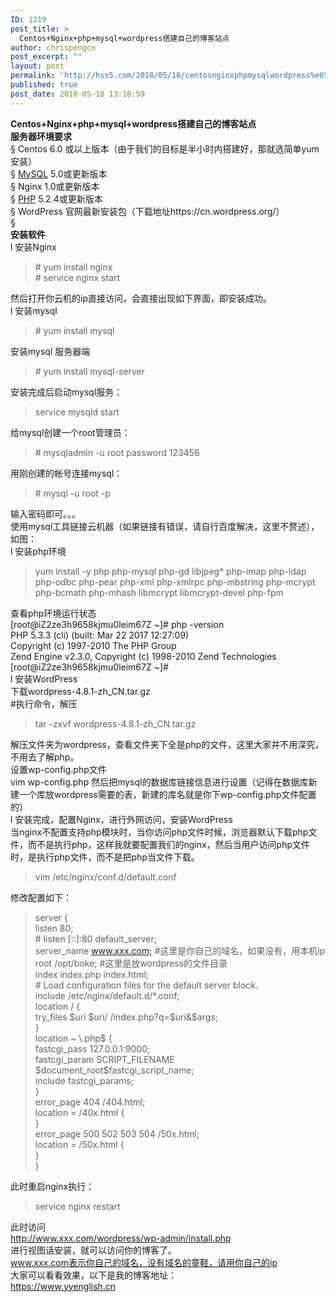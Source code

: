 ```yaml
---
ID: 1219
post_title: >
  Centos+Nginx+php+mysql+wordpress搭建自己的博客站点
author: chrispengcn
post_excerpt: ""
layout: post
permalink: 'http://hss5.com/2018/05/18/centosnginxphpmysqlwordpress%e6%90%ad%e5%bb%ba%e8%87%aa%e5%b7%b1%e7%9a%84%e5%8d%9a%e5%ae%a2%e7%ab%99%e7%82%b9/'
published: true
post_date: 2018-05-18 13:18:59
---
```

<div><strong>Centos+Nginx+php+mysql+wordpress</strong><strong>搭建自己的博客站点</strong></div>
<div></div>
<div><strong>服务器环境要求</strong></div>
<div>§ Centos 6.0 或以上版本（由于我们的目标是半小时内搭建好，那就选简单yum安装）</div>
<div>§ <a href="http://note.youdao.com/share/iframe.html#MySQL" target="_blank" rel="noopener noreferrer">MySQL</a> 5.0或更新版本</div>
<div>§ Nginx 1.0或更新版本</div>
<div>§ <a href="http://note.youdao.com/share/iframe.html#PHP" target="_blank" rel="noopener noreferrer">PHP</a> 5.2.4或更新版本</div>
<div>§ WordPress 官网最新安装包（下载地址https://cn.wordpress.org/）</div>
<div>§</div>
<div><strong>安装软件</strong></div>
<div>l 安装Nginx</div>
<blockquote>
<div># yum install nginx</div>
<div># service nginx start</div></blockquote>
<div>然后打开你云机的ip直接访问，会直接出现如下界面，即安装成功。</div>
<div><img src="http://image.nuanchou.com/content/news/-465751370" alt="" /></div>
<div></div>
<div></div>
<div></div>
<div>l 安装mysql</div>
<blockquote>
<div># yum install mysql</div></blockquote>
<div>安装mysql 服务器端</div>
<div></div>
<blockquote>
<div># yum install mysql-server</div></blockquote>
<div>安装完成后启动mysql服务：</div>
<div></div>
<blockquote>
<div>service mysqld start</div></blockquote>
<div>给mysql创建一个root管理员：</div>
<div></div>
<blockquote>
<div># mysqladmin -u root password 123456</div></blockquote>
<div>用刚创建的帐号连接mysql：</div>
<div></div>
<blockquote>
<div># mysql -u root -p</div></blockquote>
<div>输入密码即可。。。</div>
<div></div>
<div>使用mysql工具链接云机器（如果链接有错误，请自行百度解决，这里不赘述），如图：</div>
<div><img src="http://image.nuanchou.com/content/news/-526970646" alt="" /></div>
<div></div>
<div></div>
<div>l 安装php环境</div>
<blockquote>
<div>yum install -y php php-mysql php-gd libjpeg* php-imap php-ldap php-odbc php-pear php-xml php-xmlrpc php-mbstring php-mcrypt php-bcmath php-mhash libmcrypt libmcrypt-devel php-fpm</div></blockquote>
<div></div>
<div>查看php环境运行状态</div>
<div>[root@iZ2ze3h9658kjmu0leim67Z ~]# php -version</div>
<div>PHP 5.3.3 (cli) (built: Mar 22 2017 12:27:09)</div>
<div>Copyright (c) 1997-2010 The PHP Group</div>
<div>Zend Engine v2.3.0, Copyright (c) 1998-2010 Zend Technologies</div>
<div>[root@iZ2ze3h9658kjmu0leim67Z ~]#</div>
<div></div>
<div>l 安装WordPress</div>
<div>下载wordpress-4.8.1-zh_CN.tar.gz</div>
<div>#执行命令，解压</div>
<blockquote>
<div>tar -zxvf wordpress-4.8.1-zh_CN.tar.gz</div></blockquote>
<div>解压文件夹为wordpress，查看文件夹下全是php的文件，这里大家并不用深究，不用去了解php。</div>
<div><img src="http://image.nuanchou.com/content/news/1702937774" alt="" /></div>
<div></div>
<div>设置wp-config.php文件</div>
<div>vim wp-config.php 然后把mysql的数据库链接信息进行设置（记得在数据库新建一个库放wordpress需要的表，新建的库名就是你下wp-config.php文件配置的）</div>
<div><img src="http://image.nuanchou.com/content/news/-1908433954" alt="" /></div>
<div></div>
<div></div>
<div></div>
<div>l 安装完成，配置Nginx，进行外网访问，安装WordPress</div>
<div>当nginx不配置支持php模块时，当你访问php文件时候，浏览器默认下载php文件，而不是执行php，这样我就要配置我们的nginx，然后当用户访问php文件时，是执行php文件，而不是把php当文件下载。</div>
<blockquote>
<div>vim /etc/nginx/conf.d/default.conf</div></blockquote>
<div>修改配置如下：</div>
<blockquote>
<div>server {</div>
<div>listen 80;</div>
<div># listen [::]:80 default_server;</div>
<div>server_name <a href="https://blog.csdn.net/" target="_blank" rel="noopener noreferrer">www.xxx.com;</a> #这里是你自己的域名，如果没有，用本机ip</div>
<div>root /opt/boke; #这里是放wordpress的文件目录</div>
<div>index index.php index.html;</div>
<div></div>
<div># Load configuration files for the default server block.</div>
<div>include /etc/nginx/default.d/*.conf;</div>
<div></div>
<div></div>
<div>location / {</div>
<div>try_files $uri $uri/ /index.php?q=$uri&amp;$args;</div>
<div>}</div>
<div></div>
<div>location ~ \.php$ {</div>
<div>fastcgi_pass 127.0.0.1:9000;</div>
<div>fastcgi_param SCRIPT_FILENAME $document_root$fastcgi_script_name;</div>
<div>include fastcgi_params;</div>
<div>}</div>
<div></div>
<div>error_page 404 /404.html;</div>
<div>location = /40x.html {</div>
<div>}</div>
<div></div>
<div>error_page 500 502 503 504 /50x.html;</div>
<div>location = /50x.html {</div>
<div>}</div>
<div></div>
<div>}</div></blockquote>
<div></div>
<div>此时重启nginx执行：</div>
<blockquote>
<div>service nginx restart</div></blockquote>
<div></div>
<div>此时访问</div>
<div><a href="http://luojie.shiziqiu.com/wordpress/wp-admin/install.php" target="_blank" rel="noopener noreferrer">http://www.xxx.com/wordpress/wp-admin/install.php</a></div>
<div>进行视图话安装，就可以访问你的博客了。</div>
<div><a href="https://blog.csdn.net/" target="_blank" rel="noopener noreferrer">www.xxx.com表示你自己的域名，没有域名的童鞋，请用你自己的ip</a></div>
<div></div>
<div>大家可以看看效果，以下是我的博客地址：</div>
<div></div>
<div><a href="https://www.yyenglish.cn">https://www.yyenglish.cn</a></div>
<div></div>